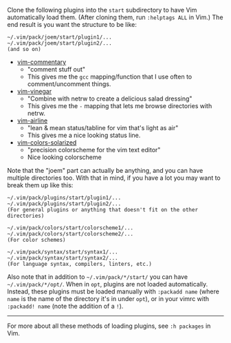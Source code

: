 
Clone the following plugins into the `start` subdirectory to have Vim
automatically load them. (After cloning them, run `:helptags ALL` in Vim.) The
end result is you want the structure to be like:

    ~/.vim/pack/joem/start/plugin1/...
    ~/.vim/pack/joem/start/plugin2/...
    (and so on)


- [vim-commentary](https://github.com/tpope/vim-commentary)
  - "comment stuff out"
  - This gives me the `gcc` mapping/function that I use often to comment/uncomment things.
- [vim-vinegar](https://github.com/tpope/vim-vinegar)
  - "Combine with netrw to create a delicious salad dressing"
  - This gives me the `-` mapping that lets me browse directories with netrw.
- [vim-airline](https://github.com/vim-airline/vim-airline)
  - "lean & mean status/tabline for vim that's light as air"
  - This gives me a nice looking status line.
- [vim-colors-solarized](https://github.com/altercation/vim-colors-solarized)
  - "precision colorscheme for the vim text editor"
  - Nice looking colorscheme


Note that the "joem" part can actually be anything, and you can have multiple
directories too. With that in mind, if you have a lot you may want to break
them up like this:

    ~/.vim/pack/plugins/start/plugin1/...
    ~/.vim/pack/plugins/start/plugin2/...
    (For general plugins or anything that doesn't fit on the other directories)

    ~/.vim/pack/colors/start/colorscheme1/...
    ~/.vim/pack/colors/start/colorscheme2/...
    (For color schemes)

    ~/.vim/pack/syntax/start/syntax1/...
    ~/.vim/pack/syntax/start/syntax2/...
    (For language syntax, compilers, linters, etc.)

Also note that in addition to `~/.vim/pack/*/start/` you can have
`~/.vim/pack/*/opt/`. When in `opt`, plugins are not loaded automatically.
Instead, these plugins must be loaded manually with `:packadd name` (where
`name` is the name of the directory it's in under `opt`), or in your vimrc with
`:packadd! name` (note the addition of a `!`).

---

For more about all these methods of loading plugins, see `:h packages` in Vim.


